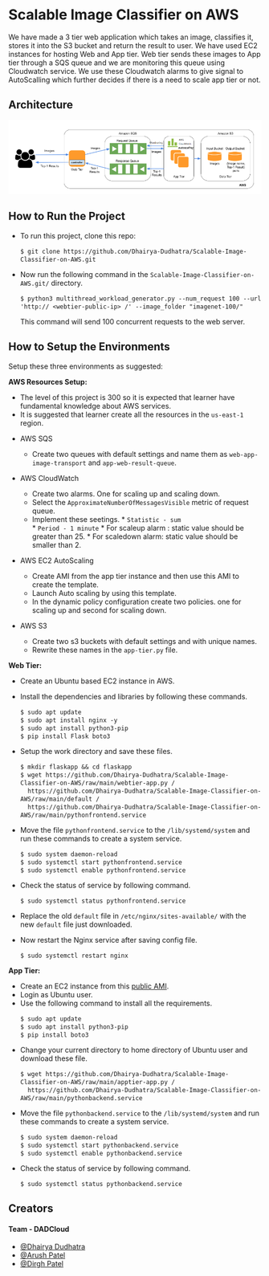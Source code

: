 
# Scalable Image Classifier on AWS


We have made a 3 tier web application which takes an image, classifies it, stores it into the S3 bucket and return the result to user.
We have used EC2 instances for hosting Web and App tier. Web tier sends these images to App tier through a SQS queue and we are monitoring this queue using Cloudwatch service. We use these Cloudwatch alarms to give signal to AutoScalling which further decides if there is a need to scale app tier or not.


## Architecture
![Arch Image](https://github.com/Dhairya-Dudhatra/Scalable-Image-Classifier-on-AWS/raw/main/arch.png)

## How to Run the Project
- To run this project, clone this repo:
    ```
    $ git clone https://github.com/Dhairya-Dudhatra/Scalable-Image-Classifier-on-AWS.git
    ```
- Now run the following command in the `Scalable-Image-Classifier-on-AWS.git/` directory.
    ```
    $ python3 multithread_workload_generator.py --num_request 100 --url 'http:// <webtier-public-ip> /' --image_folder "imagenet-100/"
    ```
    This command will send  100 concurrent requests to the web server.
    

## How to Setup the Environments
Setup these three environments as suggested:


**AWS Resources Setup:**
 - The level of this project is 300 so it is expected that learner have fundamental knowledge about AWS services.
 - It is suggested  that learner create all the resources in the `us-east-1` region.
* AWS SQS  
    - Create two queues with default settings and name them as `web-app-image-transport` and `app-web-result-queue`.

* AWS CloudWatch
    - Create two alarms. One for scaling up and scaling down.
    - Select the `ApproximateNumberOfMessagesVisible` metric of request queue.
    - Implement these seetings.
           * `Statistic - sum`   
           * `Period - 1 minute`
           * For scaleup alarm :  static value should be greater than 25.
           * For scaledown alarm: static value  should be smaller than 2.
              
* AWS EC2 AutoScaling
    - Create AMI from the app tier instance and then use this AMI to create the template.
    - Launch Auto scaling by using this template.
    - In the dynamic policy configuration create two policies. one for scaling up and second for scaling down.

* AWS S3
    - Create two s3 buckets with default settings and with unique names.
    - Rewrite these names in the `app-tier.py` file. 
    
**Web Tier:**

- Create an Ubuntu based EC2 instance in AWS.
- Install the dependencies and libraries by following these commands.
    ```
    $ sudo apt update
    $ sudo apt install nginx -y
    $ sudo apt install python3-pip
    $ pip install Flask boto3
    ```
- Setup the work directory and save these files.
    ```
    $ mkdir flaskapp && cd flaskapp
    $ wget https://github.com/Dhairya-Dudhatra/Scalable-Image-Classifier-on-AWS/raw/main/webtier-app.py /
      https://github.com/Dhairya-Dudhatra/Scalable-Image-Classifier-on-AWS/raw/main/default / 
      https://github.com/Dhairya-Dudhatra/Scalable-Image-Classifier-on-AWS/raw/main/pythonfrontend.service
    ```
- Move the file `pythonfrontend.service` to the `/lib/systemd/system` and run these commands to create a system service.
    ```
    $ sudo system daemon-reload
    $ sudo systemctl start pythonfrontend.service
    $ sudo systemctl enable pythonfrontend.service
    ```
- Check the status of service by following command.
    ```
    $ sudo systemctl status pythonfrontend.service
    ```
- Replace the old `default` file in `/etc/nginx/sites-available/` with the new `default` file just downloaded.

- Now restart the Nginx service after saving config file.
    ```
    $ sudo systemctl restart nginx
    ```

**App Tier:**

- Create an EC2 instance from this [public AMI](https://us-east-1.console.aws.amazon.com/ec2/home?region=us-east-1#ImageDetails:imageId=ami-01e547694fca32b28).
- Login as Ubuntu user.
- Use the following command to install all the requirements.
    ```
    $ sudo apt update
    $ sudo apt install python3-pip
    $ pip install boto3
    ```
- Change your current directory to home directory of Ubuntu user and download these file.
    ```
    $ wget https://github.com/Dhairya-Dudhatra/Scalable-Image-Classifier-on-AWS/raw/main/apptier-app.py /
      https://github.com/Dhairya-Dudhatra/Scalable-Image-Classifier-on-AWS/raw/main/pythonbackend.service 
    ```
- Move the file `pythonbackend.service` to the `/lib/systemd/system` and run these commands to create a system service.
    ```
    $ sudo system daemon-reload
    $ sudo systemctl start pythonbackend.service
    $ sudo systemctl enable pythonbackend.service
    ```
- Check the status of service by following command.
    ```
    $ sudo systemctl status pythonbackend.service
    ```


    
    

## Creators
#### Team -  DADCloud
- [@Dhairya Dudhatra](https://github.com/Dhairya-Dudhatra)
- [@Arush Patel](https://github.com/arushPatel10)
- [@Dirgh Patel](https://github.com/DIRGH712)
